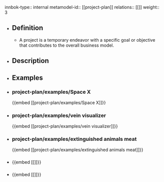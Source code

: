innbok-type:: internal
metamodel-id:: [[project-plan]]
relations:: [[]]
weight:: 3

- ## Definition
  - A project is a temporary endeavor with a specific goal or objective that contributes to the overall business model.
- ## Description
- ## Examples
- ### project-plan/examples/Space X
  {{embed [[project-plan/examples/Space X]]}}
- ### project-plan/examples/vein visualizer
  {{embed [[project-plan/examples/vein visualizer]]}}
- ### project-plan/examples/extinguished animals meat
  {{embed [[project-plan/examples/extinguished animals meat]]}}
- ### 
  {{embed [[]]}}
- ### 
  {{embed [[]]}}


